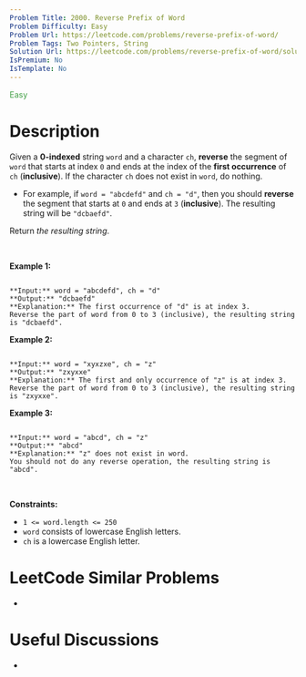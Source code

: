 ```yaml
---
Problem Title: 2000. Reverse Prefix of Word
Problem Difficulty: Easy
Problem Url: https://leetcode.com/problems/reverse-prefix-of-word/
Problem Tags: Two Pointers, String
Solution Url: https://leetcode.com/problems/reverse-prefix-of-word/solution/
IsPremium: No
IsTemplate: No
---
```


<span style="color: rgb(67, 160, 71);">Easy</span>

# Description

Given a **0-indexed** string `word` and a character `ch`, **reverse** the segment of `word` that starts at index `0` and ends at the index of the **first occurrence** of `ch` (**inclusive**). If the character `ch` does not exist in `word`, do nothing.


* For example, if `word = "abcdefd"` and `ch = "d"`, then you should **reverse** the segment that starts at `0` and ends at `3` (**inclusive**). The resulting string will be `"dcbaefd"`.


Return *the resulting string*.


 


**Example 1:**



```

**Input:** word = "abcdefd", ch = "d"
**Output:** "dcbaefd"
**Explanation:** The first occurrence of "d" is at index 3. 
Reverse the part of word from 0 to 3 (inclusive), the resulting string is "dcbaefd".

```

**Example 2:**



```

**Input:** word = "xyxzxe", ch = "z"
**Output:** "zxyxxe"
**Explanation:** The first and only occurrence of "z" is at index 3.
Reverse the part of word from 0 to 3 (inclusive), the resulting string is "zxyxxe".

```

**Example 3:**



```

**Input:** word = "abcd", ch = "z"
**Output:** "abcd"
**Explanation:** "z" does not exist in word.
You should not do any reverse operation, the resulting string is "abcd".

```

 


**Constraints:**


* `1 <= word.length <= 250`
* `word` consists of lowercase English letters.
* `ch` is a lowercase English letter.




# LeetCode Similar Problems

- []()

# Useful Discussions

- []()
